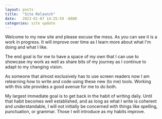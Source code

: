 ```yaml
---
layout: posts
title:  "Site Relaunch"
date:   2023-01-07 14:25:59 -0800
categories: site update
---
```

Welcome to my new site and please excuse the mess. As you can see it is a work in progress. It will improve over time as I learn more about what I'm doing and what I like.

The end goal is for me to have a space of my own that I can use to showcase my work as well as share bits of my journey as I continue to adapt to my changing vision.

As someone that almost exclusively has to use screen readers now I am relearning how to write and code using these new (to me) tools. Working with this site provides a good avenue for me to do both.

My largest immediate goal is to get back in the habit of writing daily. Until that habit becomes well established, and as long as what I write is coherent and understandable, I will not initially be concerned with things like spelling, punctuation, or grammar. Those I will introduce as my habits improve.